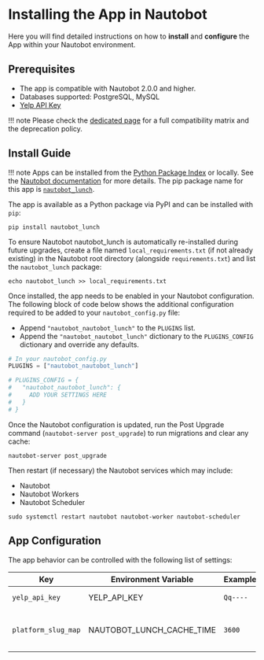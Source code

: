 # Installing the App in Nautobot

Here you will find detailed instructions on how to **install** and **configure** the App within your Nautobot environment.

## Prerequisites

- The app is compatible with Nautobot 2.0.0 and higher.
- Databases supported: PostgreSQL, MySQL
- [Yelp API Key](https://docs.developer.yelp.com/docs/fusion-authentication)

!!! note
    Please check the [dedicated page](compatibility_matrix.md) for a full compatibility matrix and the deprecation policy.

## Install Guide

!!! note
    Apps can be installed from the [Python Package Index](https://pypi.org/) or locally. See the [Nautobot documentation](https://docs.nautobot.com/projects/core/en/stable/user-guide/administration/installation/app-install/) for more details. The pip package name for this app is [`nautobot_lunch`](https://pypi.org/project/nautobot_lunch/).

The app is available as a Python package via PyPI and can be installed with `pip`:

```shell
pip install nautobot_lunch
```

To ensure Nautobot nautobot_lunch is automatically re-installed during future upgrades, create a file named `local_requirements.txt` (if not already existing) in the Nautobot root directory (alongside `requirements.txt`) and list the `nautobot_lunch` package:

```shell
echo nautobot_lunch >> local_requirements.txt
```

Once installed, the app needs to be enabled in your Nautobot configuration. The following block of code below shows the additional configuration required to be added to your `nautobot_config.py` file:

- Append `"nautobot_nautobot_lunch"` to the `PLUGINS` list.
- Append the `"nautobot_nautobot_lunch"` dictionary to the `PLUGINS_CONFIG` dictionary and override any defaults.

```python
# In your nautobot_config.py
PLUGINS = ["nautobot_nautobot_lunch"]

# PLUGINS_CONFIG = {
#   "nautobot_nautobot_lunch": {
#     ADD YOUR SETTINGS HERE
#   }
# }
```

Once the Nautobot configuration is updated, run the Post Upgrade command (`nautobot-server post_upgrade`) to run migrations and clear any cache:

```shell
nautobot-server post_upgrade
```

Then restart (if necessary) the Nautobot services which may include:

- Nautobot
- Nautobot Workers
- Nautobot Scheduler

```shell
sudo systemctl restart nautobot nautobot-worker nautobot-scheduler
```

## App Configuration

The app behavior can be controlled with the following list of settings:

| Key                 | Environment Variable      | Example  | Default | Description                              |
|---------------------|---------------------------|----------|---------|------------------------------------------|
| `yelp_api_key`      | YELP_API_KEY              | `Qq----` | ``      | Set the Yelp API Key                     |
| `platform_slug_map` | NAUTOBOT_LUNCH_CACHE_TIME | `3600`   | `3600`  | How long to cache the queries in seconds |
